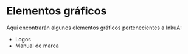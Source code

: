 # Elementos gráficos
Aquí encontrarán algunos elementos gráficos pertenecientes a InkuA:
- Logos
- Manual de marca
